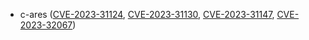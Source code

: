 - c-ares ([CVE-2023-31124](https://nvd.nist.gov/vuln/detail/CVE-2023-31124), [CVE-2023-31130](https://nvd.nist.gov/vuln/detail/CVE-2023-31130), [CVE-2023-31147](https://nvd.nist.gov/vuln/detail/CVE-2023-31147), [CVE-2023-32067](https://nvd.nist.gov/vuln/detail/CVE-2023-32067))
